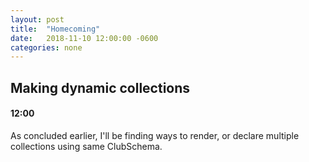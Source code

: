 ```yaml
---
layout: post
title:  "Homecoming"
date:   2018-11-10 12:00:00 -0600
categories: none
---
```


## Making dynamic collections

#### 12:00

As concluded earlier, I'll be finding ways to render, or declare multiple collections using same ClubSchema. 
